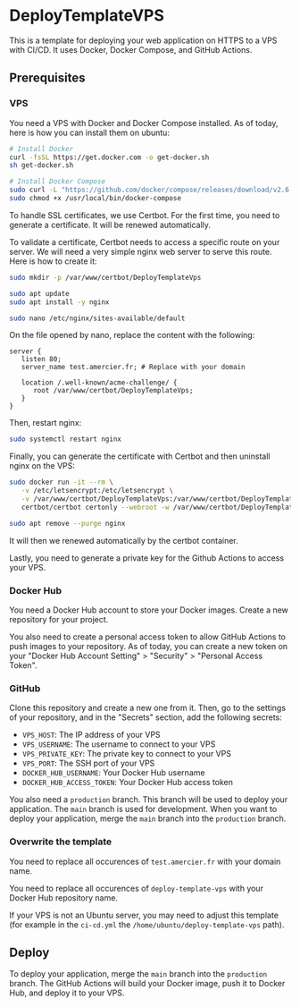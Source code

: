 # DeployTemplateVPS

This is a template for deploying your web application on HTTPS to a VPS with CI/CD. It uses Docker, Docker Compose, and GitHub Actions.

## Prerequisites

### VPS

You need a VPS with Docker and Docker Compose installed. As of today, here is how you can install them on ubuntu:

```bash
# Install Docker
curl -fsSL https://get.docker.com -o get-docker.sh
sh get-docker.sh

# Install Docker Compose
sudo curl -L "https://github.com/docker/compose/releases/download/v2.6.0/docker-compose-$(uname -s)-$(uname -m)" -o /usr/local/bin/docker-compose
sudo chmod +x /usr/local/bin/docker-compose
```

To handle SSL certificates, we use Certbot. For the first time, you need to generate a certificate. It will be renewed automatically. 

To validate a certificate, Certbot needs to access a specific route on your server. We will need a very simple nginx web server to serve this route. Here is how to create it:

```bash
sudo mkdir -p /var/www/certbot/DeployTemplateVps

sudo apt update
sudo apt install -y nginx

sudo nano /etc/nginx/sites-available/default
```

On the file opened by nano, replace the content with the following:

```nginx
server {
   listen 80;
   server_name test.amercier.fr; # Replace with your domain

   location /.well-known/acme-challenge/ {
      root /var/www/certbot/DeployTemplateVps;
   }
}
```

Then, restart nginx:

```bash
sudo systemctl restart nginx
```

Finally, you can generate the certificate with Certbot and then uninstall nginx on the VPS:

```bash
sudo docker run -it --rm \
   -v /etc/letsencrypt:/etc/letsencrypt \
   -v /var/www/certbot/DeployTemplateVps:/var/www/certbot/DeployTemplateVps \
   certbot/certbot certonly --webroot -w /var/www/certbot/DeployTemplateVps -d test.amercier.fr

sudo apt remove --purge nginx
```

It will then we renewed automatically by the certbot container.

Lastly, you need to generate a private key for the Github Actions to access your VPS.

### Docker Hub

You need a Docker Hub account to store your Docker images. Create a new repository for your project.

You also need to create a personal access token to allow GitHub Actions to push images to your repository. As of today, you can create a new token on your "Docker Hub Account Setting" > "Security" > "Personal Access Token".

### GitHub

Clone this repository and create a new one from it. Then, go to the settings of your repository, and in the "Secrets" section, add the following secrets:

- `VPS_HOST`: The IP address of your VPS
- `VPS_USERNAME`: The username to connect to your VPS
- `VPS_PRIVATE_KEY`: The private key to connect to your VPS
- `VPS_PORT`: The SSH port of your VPS
- `DOCKER_HUB_USERNAME`: Your Docker Hub username
- `DOCKER_HUB_ACCESS_TOKEN`: Your Docker Hub access token

You also need a `production` branch. This branch will be used to deploy your application. The `main` branch is used for development. When you want to deploy your application, merge the `main` branch into the `production` branch.

### Overwrite the template

You need to replace all occurences of `test.amercier.fr` with your domain name.

You need to replace all occurences of `deploy-template-vps` with your Docker Hub repository name.

If your VPS is not an Ubuntu server, you may need to adjust this template (for example in the `ci-cd.yml` the `/home/ubuntu/deploy-template-vps` path).

## Deploy

To deploy your application, merge the `main` branch into the `production` branch. The GitHub Actions will build your Docker image, push it to Docker Hub, and deploy it to your VPS.

